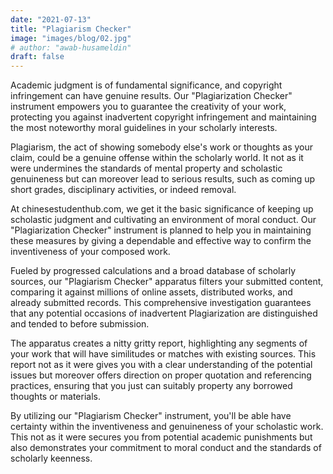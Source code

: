 ```yaml
---
date: "2021-07-13"
title: "Plagiarism Checker"
image: "images/blog/02.jpg"
# author: "awab-husameldin"
draft: false
---
```


Academic judgment is of fundamental significance, and copyright infringement can have genuine results. Our "Plagiarization Checker" instrument empowers you to guarantee the creativity of your work, protecting you against inadvertent copyright infringement and maintaining the most noteworthy moral guidelines in your scholarly interests.

Plagiarism, the act of showing somebody else's work or thoughts as your claim, could be a genuine offense within the scholarly world. It not as it were undermines the standards of mental property and scholastic genuineness but can moreover lead to serious results, such as coming up short grades, disciplinary activities, or indeed removal.

At chinesestudenthub.com, we get it the basic significance of keeping up scholastic judgment and cultivating an environment of moral conduct. Our "Plagiarization Checker" instrument is planned to help you in maintaining these measures by giving a dependable and effective way to confirm the inventiveness of your composed work.

Fueled by progressed calculations and a broad database of scholarly sources, our "Plagiarism Checker" apparatus filters your submitted content, comparing it against millions of online assets, distributed works, and already submitted records. This comprehensive investigation guarantees that any potential occasions of inadvertent Plagiarization are distinguished and tended to before submission.

The apparatus creates a nitty gritty report, highlighting any segments of your work that will have similitudes or matches with existing sources. This report not as it were gives you with a clear understanding of the potential issues but moreover offers direction on proper quotation and referencing practices, ensuring that you just can suitably property any borrowed thoughts or materials.

By utilizing our "Plagiarism Checker" instrument, you'll be able have certainty within the inventiveness and genuineness of your scholastic work. This not as it were secures you from potential academic punishments but also demonstrates your commitment to moral conduct and the standards of scholarly keenness.